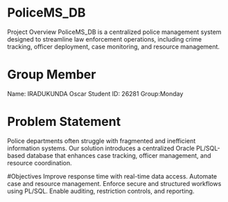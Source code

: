 # PoliceMS_DB

 Project Overview
 PoliceMS_DB is a centralized police management system designed to streamline law enforcement operations, including crime tracking, officer deployment, case monitoring, and resource management.

# Group Member
Name: IRADUKUNDA Oscar
Student ID: 26281
  Group:Monday

#  Problem Statement
Police departments often struggle with fragmented and inefficient information systems. Our solution introduces a centralized Oracle PL/SQL-based database that enhances case tracking, officer management, and resource coordination.

#Objectives
 Improve response time with real-time data access.
Automate case and resource management.
Enforce secure and structured workflows using PL/SQL.
Enable auditing, restriction controls, and reporting.



